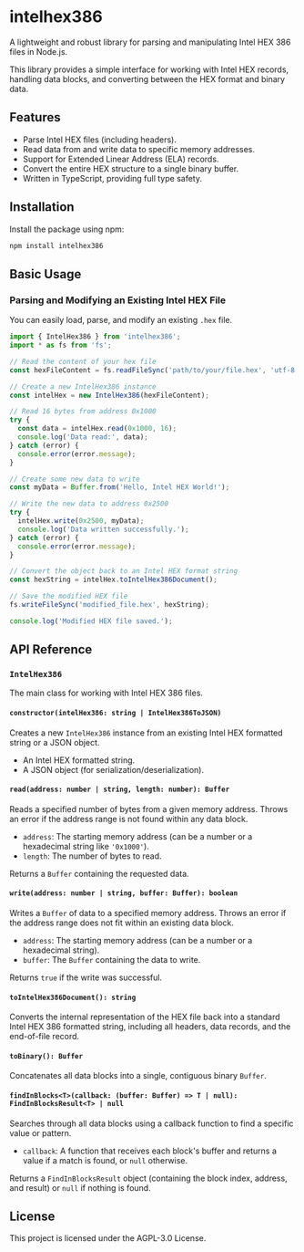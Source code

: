 # intelhex386

A lightweight and robust library for parsing and manipulating Intel HEX 386 files in Node.js.

This library provides a simple interface for working with Intel HEX records, handling data blocks, and converting between the HEX format and binary data.

## Features

- Parse Intel HEX files (including headers).
- Read data from and write data to specific memory addresses.
- Support for Extended Linear Address (ELA) records.
- Convert the entire HEX structure to a single binary buffer.
- Written in TypeScript, providing full type safety.

## Installation

Install the package using npm:

```bash
npm install intelhex386
```

## Basic Usage

### Parsing and Modifying an Existing Intel HEX File

You can easily load, parse, and modify an existing `.hex` file.

```typescript
import { IntelHex386 } from 'intelhex386';
import * as fs from 'fs';

// Read the content of your hex file
const hexFileContent = fs.readFileSync('path/to/your/file.hex', 'utf-8');

// Create a new IntelHex386 instance
const intelHex = new IntelHex386(hexFileContent);

// Read 16 bytes from address 0x1000
try {
  const data = intelHex.read(0x1000, 16);
  console.log('Data read:', data);
} catch (error) {
  console.error(error.message);
}

// Create some new data to write
const myData = Buffer.from('Hello, Intel HEX World!');

// Write the new data to address 0x2500
try {
  intelHex.write(0x2500, myData);
  console.log('Data written successfully.');
} catch (error) {
  console.error(error.message);
}

// Convert the object back to an Intel HEX format string
const hexString = intelHex.toIntelHex386Document();

// Save the modified HEX file
fs.writeFileSync('modified_file.hex', hexString);

console.log('Modified HEX file saved.');
```

## API Reference

### `IntelHex386`

The main class for working with Intel HEX 386 files.

#### `constructor(intelHex386: string | IntelHex386ToJSON)`

Creates a new `IntelHex386` instance from an existing Intel HEX formatted string or a JSON object.

- An Intel HEX formatted string.
- A JSON object (for serialization/deserialization).

#### `read(address: number | string, length: number): Buffer`

Reads a specified number of bytes from a given memory address. Throws an error if the address range is not found within any data block.

- `address`: The starting memory address (can be a number or a hexadecimal string like `'0x1000'`).
- `length`: The number of bytes to read.

Returns a `Buffer` containing the requested data.

#### `write(address: number | string, buffer: Buffer): boolean`

Writes a `Buffer` of data to a specified memory address. Throws an error if the address range does not fit within an existing data block.

- `address`: The starting memory address (can be a number or a hexadecimal string).
- `buffer`: The `Buffer` containing the data to write.

Returns `true` if the write was successful.

#### `toIntelHex386Document(): string`

Converts the internal representation of the HEX file back into a standard Intel HEX 386 formatted string, including all headers, data records, and the end-of-file record.

#### `toBinary(): Buffer`

Concatenates all data blocks into a single, contiguous binary `Buffer`.

#### `findInBlocks<T>(callback: (buffer: Buffer) => T | null): FindInBlocksResult<T> | null`

Searches through all data blocks using a callback function to find a specific value or pattern.

- `callback`: A function that receives each block's buffer and returns a value if a match is found, or `null` otherwise.

Returns a `FindInBlocksResult` object (containing the block index, address, and result) or `null` if nothing is found.

## License

This project is licensed under the AGPL-3.0 License.
